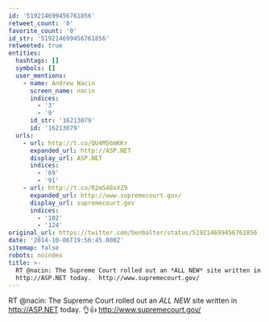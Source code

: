 ```yaml
---
id: '519214699456761856'
retweet_count: '0'
favorite_count: '0'
id_str: '519214699456761856'
retweeted: true
entities:
  hashtags: []
  symbols: []
  user_mentions:
    - name: Andrew Nacin
      screen_name: nacin
      indices:
        - '3'
        - '9'
      id_str: '16213079'
      id: '16213079'
  urls:
    - url: http://t.co/QU4M56mKKr
      expanded_url: http://ASP.NET
      display_url: ASP.NET
      indices:
        - '69'
        - '91'
    - url: http://t.co/R2m548xXZ9
      expanded_url: http://www.supremecourt.gov/
      display_url: supremecourt.gov
      indices:
        - '102'
        - '124'
original_url: https://twitter.com/benbalter/status/519214699456761856
date: '2014-10-06T19:56:45.000Z'
sitemap: false
robots: noindex
title: >-
  RT @nacin: The Supreme Court rolled out an *ALL NEW* site written in
  http://ASP.NET today.  http://www.supremecourt.gov/
---
```


RT @nacin: The Supreme Court rolled out an *ALL NEW* site written in http://ASP.NET today. 👌👍 http://www.supremecourt.gov/